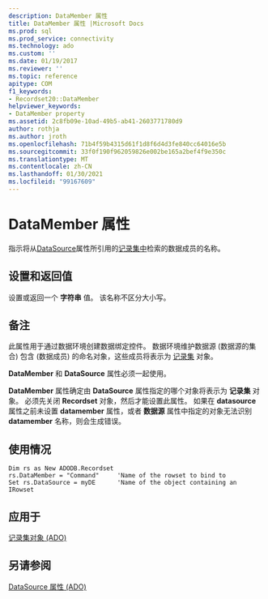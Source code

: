 ```yaml
---
description: DataMember 属性
title: DataMember 属性 |Microsoft Docs
ms.prod: sql
ms.prod_service: connectivity
ms.technology: ado
ms.custom: ''
ms.date: 01/19/2017
ms.reviewer: ''
ms.topic: reference
apitype: COM
f1_keywords:
- Recordset20::DataMember
helpviewer_keywords:
- DataMember property
ms.assetid: 2c8fb09e-10ad-49b5-ab41-2603771780d9
author: rothja
ms.author: jroth
ms.openlocfilehash: 71b4f59b4315d61f1d8f6d4d3fe840cc64016e5b
ms.sourcegitcommit: 33f0f190f962059826e002be165a2bef4f9e350c
ms.translationtype: MT
ms.contentlocale: zh-CN
ms.lasthandoff: 01/30/2021
ms.locfileid: "99167609"
---
```

# <a name="datamember-property"></a>DataMember 属性
指示将从[DataSource](../../../ado/reference/ado-api/datasource-property-ado.md)属性所引用的[记录集中](../../../ado/reference/ado-api/recordset-object-ado.md)检索的数据成员的名称。  
  
## <a name="settings-and-return-values"></a>设置和返回值  
 设置或返回一个 **字符串** 值。 该名称不区分大小写。  
  
## <a name="remarks"></a>备注  
 此属性用于通过数据环境创建数据绑定控件。 数据环境维护数据源 (数据源的集合) 包含 (数据成员) 的命名对象，这些成员将表示为 [记录集](../../../ado/reference/ado-api/recordset-object-ado.md) 对象。  
  
 **DataMember** 和 **DataSource** 属性必须一起使用。  
  
 **DataMember** 属性确定由 **DataSource** 属性指定的哪个对象将表示为 **记录集** 对象。 必须先关闭 **Recordset** 对象，然后才能设置此属性。 如果在 **datasource** 属性之前未设置 **datamember** 属性，或者 **数据源** 属性中指定的对象无法识别 **datamember** 名称，则会生成错误。  
  
## <a name="usage"></a>使用情况  
  
```  
Dim rs as New ADODB.Recordset  
rs.DataMember = "Command"     'Name of the rowset to bind to  
Set rs.DataSource = myDE      'Name of the object containing an IRowset  
```  
  
## <a name="applies-to"></a>应用于  
 [记录集对象 (ADO)](../../../ado/reference/ado-api/recordset-object-ado.md)  
  
## <a name="see-also"></a>另请参阅  
 [DataSource 属性 (ADO)](../../../ado/reference/ado-api/datasource-property-ado.md)
